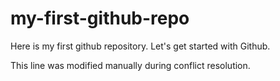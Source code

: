 # my-first-github-repo
Here is my first github repository. Let's get started with Github.

This line was modified manually during conflict resolution.
